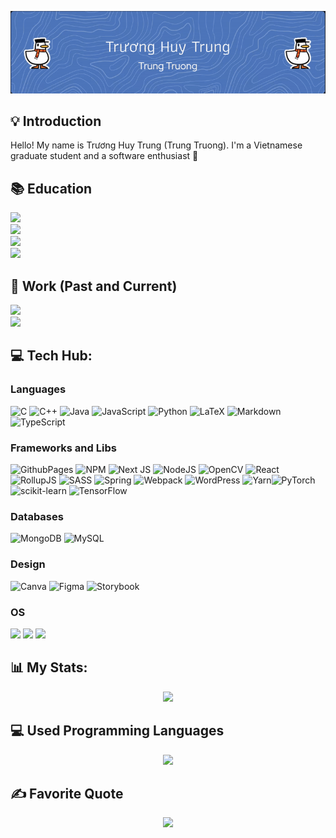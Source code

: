 
![Header](./header.gif)

## 💡 Introduction

Hello! My name is Trương Huy Trung (Trung Truong). I'm a Vietnamese graduate student and a software enthusiast 👋

## 📚 Education 

<a href="https://chuyensp.edu.vn">
<img src="https://img.shields.io/badge/K50E1 (2016~2019) - HSGS,HNUE-EADBC6?style=for-the-badge"/>
</a>
<br>
<a href="https://cse.unist.ac.kr/eng/">
<img src="https://img.shields.io/badge/B.S Computer Science and Engineering (2019~2023) - UNIST-001b54?style=for-the-badge"/>
</a>
<br>
<a href="https://business.unist.ac.kr/eng/">
<img src="https://img.shields.io/badge/B.S Business Administration (2019~2023) - UNIST-001b54?style=for-the-badge"/>
</a>
<br>
<a href="https://set.adelaide.edu.au/computer-and-mathematical-sciences/">
<img src="https://img.shields.io/badge/Master of Computer Science (2024~2025) - University of Adelaide-082338?style=for-the-badge"/>
</a>
<be>

## 🔬 Work (Past and Current)

<a href="https://www.sapogo.com/">
<img src="https://img.shields.io/badge/Software Dev Intern (2022) - SAPO TECHNOLOGY JSC-0fd186?style=for-the-badge"/>
</a>
<br>
<a href="https://github.com/UNIST-LOFT">
<img src="https://img.shields.io/badge/Research Intern/Research Assistant (2022~2023) - LOFT-f11f0f?style=for-the-badge"/>
</a>
<be>

## 💻 Tech Hub:

### Languages
![C](https://img.shields.io/badge/c-%2300599C.svg?style=for-the-badge&logo=c&logoColor=white) ![C++](https://img.shields.io/badge/c++-%2300599C.svg?style=for-the-badge&logo=c%2B%2B&logoColor=white) ![Java](https://img.shields.io/badge/java-%23ED8B00.svg?style=for-the-badge&logo=openjdk&logoColor=white) ![JavaScript](https://img.shields.io/badge/javascript-%23323330.svg?style=for-the-badge&logo=javascript&logoColor=%23F7DF1E) ![Python](https://img.shields.io/badge/python-3670A0?style=for-the-badge&logo=python&logoColor=ffdd54) ![LaTeX](https://img.shields.io/badge/latex-%23008080.svg?style=for-the-badge&logo=latex&logoColor=white) ![Markdown](https://img.shields.io/badge/markdown-%23000000.svg?style=for-the-badge&logo=markdown&logoColor=white) ![TypeScript](https://img.shields.io/badge/typescript-%23007ACC.svg?style=for-the-badge&logo=typescript&logoColor=white) 

### Frameworks and Libs

![GithubPages](https://img.shields.io/badge/github%20pages-121013?style=for-the-badge&logo=github&logoColor=white) ![NPM](https://img.shields.io/badge/NPM-%23CB3837.svg?style=for-the-badge&logo=npm&logoColor=white) ![Next JS](https://img.shields.io/badge/Next-black?style=for-the-badge&logo=next.js&logoColor=white) ![NodeJS](https://img.shields.io/badge/node.js-6DA55F?style=for-the-badge&logo=node.js&logoColor=white) ![OpenCV](https://img.shields.io/badge/opencv-%23white.svg?style=for-the-badge&logo=opencv&logoColor=white) ![React](https://img.shields.io/badge/react-%2320232a.svg?style=for-the-badge&logo=react&logoColor=%2361DAFB) ![RollupJS](https://img.shields.io/badge/RollupJS-ef3335?style=for-the-badge&logo=rollup.js&logoColor=white) ![SASS](https://img.shields.io/badge/SASS-hotpink.svg?style=for-the-badge&logo=SASS&logoColor=white) ![Spring](https://img.shields.io/badge/spring-%236DB33F.svg?style=for-the-badge&logo=spring&logoColor=white) ![Webpack](https://img.shields.io/badge/webpack-%238DD6F9.svg?style=for-the-badge&logo=webpack&logoColor=black) ![WordPress](https://img.shields.io/badge/WordPress-%23117AC9.svg?style=for-the-badge&logo=WordPress&logoColor=white) ![Yarn](https://img.shields.io/badge/yarn-%232C8EBB.svg?style=for-the-badge&logo=yarn&logoColor=white)![PyTorch](https://img.shields.io/badge/PyTorch-%23EE4C2C.svg?style=for-the-badge&logo=PyTorch&logoColor=white) ![scikit-learn](https://img.shields.io/badge/scikit--learn-%23F7931E.svg?style=for-the-badge&logo=scikit-learn&logoColor=white) ![TensorFlow](https://img.shields.io/badge/TensorFlow-%23FF6F00.svg?style=for-the-badge&logo=TensorFlow&logoColor=white)

### Databases
![MongoDB](https://img.shields.io/badge/MongoDB-%234ea94b.svg?style=for-the-badge&logo=mongodb&logoColor=white) ![MySQL](https://img.shields.io/badge/mysql-%2300000f.svg?style=for-the-badge&logo=mysql&logoColor=white) 

### Design
![Canva](https://img.shields.io/badge/Canva-%2300C4CC.svg?style=for-the-badge&logo=Canva&logoColor=white) ![Figma](https://img.shields.io/badge/figma-%23F24E1E.svg?style=for-the-badge&logo=figma&logoColor=white) ![Storybook](https://img.shields.io/badge/-Storybook-FF4785?style=for-the-badge&logo=storybook&logoColor=white) 

### OS

<img src="https://img.shields.io/badge/windows-0078D6?style=for-the-badge&logo=windows&logoColor=white"> <img src="https://img.shields.io/badge/ubuntu-E95420?style=for-the-badge&logo=ubuntu&logoColor=white">
<img src="https://img.shields.io/badge/debian-d70a53?style=for-the-badge&logo=windows&logoColor=white">

## 📊 My Stats:
<p align="center">
<img height="200px" src="https://github-readme-stats.vercel.app/api?username=trungtruong1&hide_border=false&hide_rank=true&show_icons=true&count_private=true&theme=react&bg_color=151515">
</p>

## 💻 Used Programming Languages

<p align="center">
  <a href="https://github.com/trungtruong1">      
<img src="https://github-readme-stats.vercel.app/api/top-langs/?username=trungtruong1&theme=react&hide_border=false&include_all_commits=false&count_private=false&layout=compact"/>
</a> 
</p>

## ✍️ Favorite Quote

<p align="center">  
<img src="https://quotes-github-readme.vercel.app/api?quote=Có%20vẻ%20không%20challenging%20lắm&type=horizontal&theme=nord&author=Vanh&border=true"/>
</a> 
</p>

<!-- Proudly created with GPRM ( https://gprm.itsvg.in ) -->
